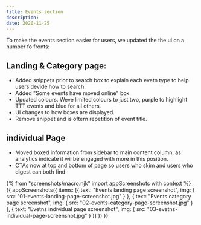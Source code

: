 ```yaml
---
title: Events section
description:
date: 2020-11-25
---
```


To make the events section easier for users, we updated the the ui on a number fo fronts:

## Landing & Category page:

- Added snippets prior to search box to explain each evetn type to help users devide how to search.
- Added "Some events have moved online" box. 
- Updated colours. Weve limited colours to just two, purple to highlight TTT events and blue for all others. 
- UI changes to how boxes are displayed.
- Remove snippet and is oftern repetition of event title.

## individual Page

- Moved boxed information from sidebar to main content column, as analytics indicate it wil be engaged with more in this position. 
- CTAs now at top and bottom of page so users who skim and users who digest can both find 

{% from "screenshots/macro.njk" import appScreenshots with context %}
{{ appScreenshots({
  items: [{
      text: "Events landing page screenshot",
      img: { src: "01-events-landing-page-screenshot.jpg" }
    }, {
      text: "Events category page screenshot",
      img: { src: "02-events-category-page-screenshot.jpg" }
    }, {
      text: "Evetns individual page screenshot",
      img: { src: "03-evetns-individual-page-screenshot.jpg" }
    }]
}) }}
